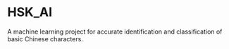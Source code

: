 # HSK_AI
 A machine learning project for accurate identification and classification of basic Chinese characters.
